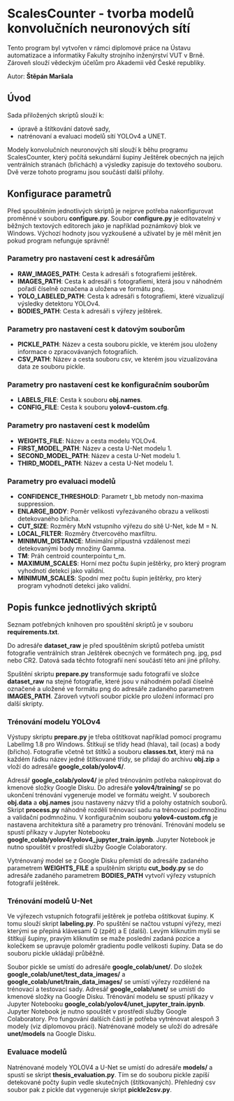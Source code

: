 # **ScalesCounter** - tvorba modelů konvolučních neuronových sítí
Tento program byl vytvořen v rámci diplomové práce na Ústavu automatizace a informatiky Fakulty strojního inženýrství VUT v Brně. Zároveň slouží vědeckým účelům pro Akademii věd České republiky.

Autor: **Štěpán Maršala**

## Úvod
Sada přiložených skriptů slouží k:
- úpravě a štítkování datové sady,
- natrénovaní a evaluaci modelů sítí YOLOv4 a UNET.

Modely konvolučních neuronových sítí slouží k běhu programu ScalesCounter, který počítá sekundární šupiny Ještěrek obecných na jejich ventrálních stranách (břichách) a výsledky zapisuje do textového souboru. Dvě verze tohoto programu jsou součástí další přílohy.

## Konfigurace parametrů
Před spouštěním jednotlivých skriptů je nejprve potřeba nakonfigurovat proměnné v souboru **configure.py**. Soubor **configure.py** je editovatelný v běžných textových editorech jako je například poznámkový blok ve Windows. Výchozí hodnoty jsou vyzkoušené a uživatel by je měl měnit jen pokud program nefunguje správně!

### Parametry pro nastavení cest k adresářům
- **RAW_IMAGES_PATH**:  Cesta k adresáři s fotografiemi ještěrek.
- **IMAGES_PATH**:  Cesta k adresáři s fotografiemi, která jsou v náhodném pořadí číselně označena a uložena ve formátu png.
- **YOLO_LABELED_PATH**:  Cesta k adresáři s fotografiemi, které vizualizují výsledky detektoru YOLOv4.
- **BODIES_PATH**:  Cesta k adresáři s výřezy ještěrek.
### Parametry pro nastavení cest k datovým souborům
- **PICKLE_PATH**: Název a cesta souboru pickle, ve kterém jsou uloženy informace o zpracovávaných fotografiích.
- **CSV_PATH**:  Název a cesta souboru csv, ve kterém jsou vizualizována data ze souboru pickle.
### Parametry pro nastavení cest ke konfiguračním souborům
- **LABELS_FILE**: Cesta k souboru **obj.names**.
- **CONFIG_FILE**: Cesta k souboru **yolov4-custom.cfg**.
### Parametry pro nastavení cest k modelům
- **WEIGHTS_FILE**: Název a cesta modelu YOLOv4.
- **FIRST_MODEL_PATH**: Název a cesta U-Net modelu 1.
- **SECOND_MODEL_PATH**: Název a cesta U-Net modelu 1.
- **THIRD_MODEL_PATH**: Název a cesta U-Net modelu 1.
### Parametry pro evaluaci modelů
- **CONFIDENCE_THRESHOLD**: Parametr t_bb metody non-maxima suppression.
- **ENLARGE_BODY**: Poměr velikosti vyřezávaného obrazu a velikosti detekovaného břicha.
- **CUT_SIZE**: Rozměry MxN vstupního výřezu do sítě U-Net, kde M = N.
- **LOCAL_FILTER**: Rozměry čtvercového maxfiltru.
- **MINIMUM_DISTANCE**: Minimální přípustná vzdálenost mezi detekovanými body množiny Gamma.
- **TM**: Práh centroid counterpointu t_m.
- **MAXIMUM_SCALES**: Horní mez počtu šupin ještěrky, pro který program vyhodnotí detekci jako validní.
- **MINIMUM_SCALES**: Spodní mez počtu šupin ještěrky, pro který program vyhodnotí detekci jako validní.

## Popis funkce jednotlivých skriptů
Seznam potřebných knihoven pro spouštění skriptů je v souboru **requirements.txt**.

Do adresáře **dataset_raw** je před spouštěním skriptů potřeba umístit fotografie ventrálních stran Ještěrek obecných ve formátech png. jpg, psd nebo CR2. Datová sada těchto fotografií není součástí této ani jiné přílohy.

Spuštění skriptu **prepare.py** transformuje sadu fotografií ve složce **dataset_raw** na stejné fotografie, které jsou v náhodném pořadí číselně označené a uložené ve formátu png do adresáře zadaného parametrem **IMAGES_PATH**. Zároveň vytvoří soubor pickle pro uložení informací pro další skripty.

### Trénování modelu YOLOv4
Výstupy skriptu **prepare.py** je třeba oštítkovat například pomocí programu LabelImg 1.8 pro Windows. Štítkují se třídy head (hlava), tail (ocas) a body (břicho). Fotografie včetně txt štítků a souboru **classes.txt**, který má na každém řádku název jedné štítkované třídy, se přidají do archivu **obj.zip** a vloží do adresáře **google_colab/yolov4/**.

Adresář **google_colab/yolov4/** je před trénováním potřeba nakopírovat do kmenové složky Google Disku. Do adresáře **yolov4/training/** se po ukončení trénování vygeneruje model ve formátu weight. V souborech **obj.data** a **obj.names** jsou nastaveny názvy tříd a polohy ostatních souborů. Skript **process.py** náhodně rozdělí trénovací sadu na trénovací podmnožinu a validační podmnožinu. V konfiguračním souboru **yolov4-custom.cfg** je nastavena architektura sítě a parametry pro trénování.  Trénování modelu se spustí příkazy v Jupyter Notebooku **google_colab/yolov4/yolov4_jupyter_train.ipynb**. Jupyter Notebook je nutno spouštět v prostředí služby Google Colaboratory.

Vytrénovaný model se z Google Disku přemístí do adresáře zadaného parametrem **WEIGHTS_FILE** a spuštěním skriptu **cut_body.py** se do adresáře zadaného parametrem **BODIES_PATH** vytvoří výřezy vstupních fotografií ještěrek.
### Trénování modelů U-Net
Ve výřezech vstupních fotografií ještěrek je potřeba oštítkovat šupiny. K tomu slouží skript **labeling.py**. Po spuštění se načtou vstupní výřezy, mezi kterými se přepíná klávesami Q (zpět) a E (další). Levým kliknutím myši se štítkují šupiny, pravým kliknutím se maže poslední zadaná pozice a kolečkem se upravuje poloměr gradientu podle velikosti šupiny. Data se do souboru pickle ukládají průběžně.

Soubor pickle se umístí do adresáře **google_colab/unet/**. Do složek **google_colab/unet/test_data_images/** a **google_colab/unet/train_data_images/** se umístí výřezy rozdělené na trénovací a testovací sady. Adresář **google_colab/unet/** se umístí do kmenové složky na Google Disku. Trénování modelu se spustí příkazy v Jupyter Notebooku **google_colab/yolov4/unet_jupyter_train.ipynb**. Jupyter Notebook je nutno spouštět v prostředí služby Google Colaboratory. Pro fungování dalších částí je potřeba vytrénovat alespoň 3 modely (viz diplomovou práci). Natrénované modely se uloží do adresáře **unet/models** na Google Disku.

### Evaluace modelů
Natrénované modely YOLOV4 a U-Net se umístí do adresáře **models/** a spustí se skript **thesis_evaluation.py**. Tím se do souboru pickle zapíší detekované počty šupin vedle skutečných (štítkovaných). Přehledný csv soubor pak z pickle dat vygeneruje skript **pickle2csv.py**.
